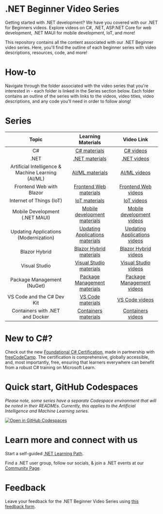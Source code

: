 # .NET Beginner Video Series

Getting started with .NET development? We have you covered with our .NET for Beginners videos. Explore videos on C#, .NET, ASP.NET Core for web development, .NET MAUI for mobile development, IoT, and more!

This repository contains all the content associated with our .NET Beginner video series. Here, you'll find the outline of each beginner series with video descriptions, resources, code, and more!

# How-to

Navigate through the folder associated with the video series that you're interested in - each folder is linked in the Series section below. Each folder contains an outline of the series with links to the videos, video titles, video descriptions, and any code you'll need in order to follow along!

# Series

|                       Topic                       |                                                         Learning Materials                                                          |                                                         Video Link                                                          |
| :------------------------------------------------------: | :----------------------------------------------------------------------------------------------------------------------------: | :----------------------------------------------------------------------------------------------------------------------------: |
|                     C#                      |          [C# materials](C%23) | [C# videos](https://aka.ms/dotnet/beginnervideos/youtube/csharp)
|                     .NET                      |          [.NET materials](.NET) | [.NET videos](https://aka.ms/dotnet/beginnervideos/youtube/dotnet)
|                     Artificial Intelligence & Machine Learning (AI/ML)                      |          [AI/ML materials](Artificial%20Intelligence%20and%20Machine%20Learning) | [AI/ML videos](https://aka.ms/dotnet/beginnervideos/youtube/ai)
|                     Frontend Web with Blazor                      |          [Frontend Web materials](Frontend%20Web%20with%20Blazor) | [Frontend Web videos](https://aka.ms/dotnet/beginnervideos/youtube/blazor)
|                     Internet of Things (IoT)                      |          [IoT materials](IoT) | [IoT videos](https://aka.ms/dotnet/beginnervideos/youtube/iot)
|                     Mobile Development (.NET MAUI)                      |          [Mobile development materials](.NET%20MAUI) | [Mobile development videos](https://aka.ms/dotnet/beginnervideos/youtube/maui)
|                     Updating Applications (Modernization)                      |          [Updating Applications materials](Modernization) | [Updating Applications videos](https://aka.ms/dotnet/beginnervideos/youtube/modernization)
|                     Blazor Hybrid                      |          [Blazor Hybrid materials](Blazor%20Hybrid) | [Blazor Hybrid videos](https://aka.ms/dotnet/beginnervideos/youtube/blazorhybrid)
|                     Visual Studio                      |          [Visual Studio materials](Visual%20Studio) | [Visual Studio videos](https://aka.ms/dotnet/beginnervideos/youtube/visualstudio)
|                     Package Management (NuGet)                      |          [Package Management materials](Package%20Management%20with%20NuGet) | [Package Management videos](https://aka.ms/dotnet/beginnervideos/youtube/nuget)
|                     VS Code and the C# Dev Kit                      |          [VS Code materials](VS%20Code%20and%20the%20C%23%20Dev%20Kit) | [VS Code videos](https://aka.ms/dotnet/beginnervideos/youtube/vscode)
|                     Containers with .NET and Docker                      |          [Containers materials](Containers) | [Containers videos](https://aka.ms/dotnet/beginnervideos/youtube/containers)

# New to C#?

Check out the new [Foundational C# Certification](https://aka.ms/csharp-certification), made in partnership with [freeCodeCamp](https://www.freecodecamp.org/). The certification is comprehensive, globally accessible, and, most importantly, free, ensuring that learners everywhere can benefit from a robust C# training on Microsoft Learn.

# Quick start, GitHub Codespaces

*Please note, some series have a separate Codespace environment that will be noted in their READMEs. Currently, this applies to the Artificial Intelligence and Machine Learning series.*

[![Open in GitHub Codespaces](https://github.com/codespaces/badge.svg)](https://codespaces.new/dotnet/beginner-series)                         

# Learn more and connect with us

Start a self-guided [.NET Learning Path](https://learn.microsoft.com/en-us/training/dotnet).

Find a .NET user group, follow our socials, & join a .NET events at our [Community Page](https://aka.ms/WebLearningSeries-git-community).

# Feedback

Leave your feedback for the .NET Beginner Video Series using [this feedback form](https://aka.ms/dotnet/beginnervideos/feedback).
